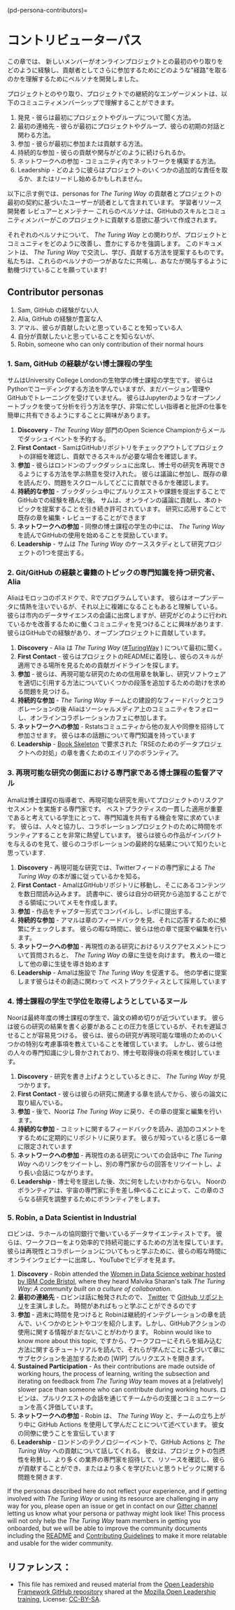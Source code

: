 (pd-persona-contributors)=
# コントリビューターパス

この章では、 新しいメンバーがオンラインプロジェクトとの最初のやり取りをどのように経験し、貢献者としてさらに参加するためにどのような"経路"を取るのかを理解するためにペルソナを開発しました。

プロジェクトとのやり取り、プロジェクトでの継続的なエンゲージメントは、以下のコミュニティメンバーシップで理解することができます。

1. 発見 - 彼らは最初にプロジェクトやグループについて聞く方法。
2. 最初の連絡先 - 彼らが最初にプロジェクトやグループ、彼らの初期の対話と関わる方法。
3. 参加 - 彼らが最初に参加または貢献する方法。
4. 持続的な参加 - 彼らの貢献や関与がどのように続けられるか。
5. ネットワークへの参加 - コミュニティ内でネットワークを構築する方法。
6. Leadership - どのように彼らはプロジェクトのいくつかの追加的な責任を取るか、またはリードし始めるかもしれません。

以下に示す例では、personas for _The Turing Way_ の貢献者とプロジェクトの最初の契約に基づいたユーザーが読者として含まれています。 学習者リソース開発者 レビュアーとメンテナー これらのペルソナは、GitHubのスキルとコミュニティメンバーがこのプロジェクトに貢献する意欲に基づいて作成されます。

それぞれのペルソナについて、 _The Turing Way_ との関わりが、プロジェクトとコミュニティをどのように改善し、豊かにするかを強調します。 このドキュメントは、 _The Turing Way_ で交流し、学び、貢献する方法を提案するものです。 私たちは、これらのペルソナの一つがあなたに共鳴し、あなたが関与するように動機づけていることを願っています!

## Contributor personas

1. Sam, GitHub の経験がない人
2. Alia, GitHub の経験が豊富な人
3. アマル、彼らが貢献したいと思っていることを知っている人
4. 自分が貢献したいと思っていることを知らないが、
5. Robin, someone who can only contribution of their normal hours

### 1. Sam, GitHub の経験がない博士課程の学生

サムはUniversity College Londonの生物学の博士課程の学生です。 彼らはPythonでコーディングする方法を学んでいますが、まだバージョン管理やGitHubでトレーニングを受けていません。 彼らはJupyterのようなオープンノートブックを使って分析を行う方法を学び、非常に忙しい指導者と批評の仕事を簡単に共有できるようにすることに興味があります。

1. **Discovery** - _The Teuring Way_ 部門のOpen Science Championからメールでダッシュイベントを予約する。
2. **First Contact** - SamはGitHubリポジトリをチェックアウトしてプロジェクトの詳細を確認し、貢献できるスキルが必要な場合を確認します。
3. **参加** - 彼らはロンドンのブックダッシュに出席し、博士号の研究を再現できるようにする方法を学ぶ熱意を受け入れた。 彼らは議論に参加し、既存の章を読んだり、問題をスクロールしてどこに貢献できるかを確認します。
4. **持続的な参加** - ブックダッシュ中にプルリクエストや課題を提出することでGitHubでの経験を積んだ後。 サムは、オンラインの議論に貢献し、本のトピックを提案することを引き続き許可されています。 研究に応用することで既存の章を編集・レビューすることができます
5. **ネットワークへの参加** - 同僚の博士課程の学生の中には、 _The Turing Way_ を読んでGitHubの使用を始めることを奨励しています。
6. **Leadership** - サムは _The Turing Way_ のケーススタディとして研究プロジェクトの1つを提出する。

### 2. Git/GitHub の経験と書籍のトピックの専門知識を持つ研究者、Alia

Aliaはモロッコのポスドクで、Rでプログラムしています。 彼らはオープンデータに情熱を注いでいるが、それ以上に複雑になることもあると理解している。 彼らは市内のデータサイエンスの会議に出席しますが、研究がどのように行われているかを改善するために働くコミュニティを見つけることに興味があります. 彼らはGitHubでの経験があり、オープンプロジェクトに貢献しています。

1. **Discovery** - Alia は _The Turing Way_ ([#TuringWay](https://twitter.com/search?q=%23TuringWay&src=typed_query) ) について最初に聞く。
2. **First Contact** - 彼らはプロジェクトのREADMEに着陸し、彼らのスキルが適用できる場所を見るための貢献ガイドラインを探します。
3. **参加** - 彼らは、再現可能な研究のための信用章を執筆し、研究ソフトウェアを適切に引用する方法についていくつかの段落を追加するための助けを求める問題を見つける。
4. **持続的な参加** - _The Turing Way_ チームとの建設的なフィードバックとコラボレーションの後 Aliaはソーシャルメディア上のコミュニティをフォローし、オンラインコラボレーションカフェに参加します。
5. **ネットワークへの参加** - Rstatsコミュニティから他の友人や同僚を招待して参加させます。 彼らは本の話題について専門知識を持っています
6. **Leadership** - [Book Skeleton](https://github.com/alan-turing-institute/the-turing-way/blob/main/book_skeleton.md) で要求された「RSEのためのデータプロジェクトへの対処」の章を書くためのエイリアのボランティア。

### 3. 再現可能な研究の側面における専門家である博士課程の監督アマル

Amalは博士課程の指導者で、再現可能な研究を用いてプロジェクトのリスクアセスメントを実施する専門家です。 ベストプラクティスの一貫した適用が重要であると考えている学生にとって、専門知識を共有する機会を常に求めています。 彼らは、人々と協力し、コラボレーションプロジェクトのために時間をボランティアすることを非常に熱望しています。 彼らは彼らの作品がインパクトを与えるのを見て、彼らのコラボレーションの最終的な結果について知りたいと思っています.

1. **Discovery** - 再現可能な研究では、Twitterフィードの専門家による _The Turing Way_ の本が誰に従っているかを知る。
2. **First Contact** - AmalはGitHubリポジトリに移動し、そこにあるコンテンツを数日間読み込みます。 読書中に、彼らは自分の研究から追加することができる領域についてメモを作成します。
3. **参加** - 作品をチャプター形式でコンパイルし、レポに提出する。
4. **持続的な参加** - アマルは章のフィードバックを見、それに応答するために頻繁にチェックします。 彼らの暇な時間に、彼らは他の章で提案や編集を行います。
5. **ネットワークへの参加** - 再現性のある研究におけるリスクアセスメントについて質問されると、 _The Turing Way_ の章に生徒を向けます。 教えの一環として他の章に生徒を導き始めます
6. **Leadership** - Amalは施設で _The Turing Way_  を促進する。 他の学者に提案します彼らはその創造に関わって ベストプラクティスとして採用しています

### 4. 博士課程の学生で学位を取得しようとしているヌール

Noorは最終年度の博士課程の学生で、論文の締め切りが近づいています。 彼らは彼らの研究の結果を書く必要があることの圧力を感じているが、それを遅延させることが容易見つける。 彼らは、彼らの研究が再現可能な環境のためのいくつかの特別な考慮事項を教えていることを確信しています。 しかし、彼らは他の人々の専門知識に少し脅かされており、博士号取得後の将来を検討しています。

1. **Discovery** - 研究を書き上げようとしているときに、 _The Turing Way_ が見つかります。
2. **First Contact** - 彼らは彼らの研究に関連する章を読んでから、彼らの論文に取り組んでいる。
3. **参加** - 後で、Noorは _The Turing Way_ に戻り、その章の提案と編集を行います。
4. **持続的な参加** - コミットに関するフィードバックを読み、追加のコメントをするために定期的にリポジトリに戻ります。 彼らが知っていると感じる一章に限定されています
5. **ネットワークへの参加** - 再現性のある研究についての会話中に _The Turing Way_ へのリンクをツイートし、別の専門家からの回答をリツイートし、より長い会話につながります。
6. **Leadership** - 博士号を提出した後、次に何をしたいかわからない。 Noorのボランティアは、宇宙の専門家に手を差し伸べることによって、この章のさらなる研究を調整するためにボランティアをします。

### 5. Robin, a Data Scientist in Industrial

ロビンは、ラホールの協同銀行で働いているデータサイエンティストです。 彼らは、ワークフローをより効率的で持続可能にするための方法を探しています。 彼らは再現性とコラボレーションについてもっと学ぶために、彼らの暇な時間にオンラインウェビナーに出席し、YouTubeでビデオを見ます。

1. **Discovery** - Robin attended the [Women in Data Science webinar hosted by IBM Code Bristol](https://www.bigmarker.com/ibm-developer-uki/Women-in-Data-Science-IBM-Code-Bristol?bmid=2581093331c4), where they heard Malvika Sharan's talk *The Turing Way: A community built on a culture of collaboration*.
2. **最初の連絡先** - ロビンは話に触発されたので、 [Twitter](https://twitter.com/turingway) で [GitHub リポジトリ](https://github.com/alan-turing-institute/the-turing-way)を主演しました。 時間があればもっと学ぶことができるのです
3. **参加** - 週末に時間を見つけると Robinは継続的インテグレーションの章を読んで、いくつかのヒントやコツを紹介します。しかし、GitHubアクションの使用に関する情報がまだないことがわかります。 Robinn would like to know more about this topic, ですから、ワークフローにそれらを組み込む方法に関するチュートリアルを読んで、それらが学んだことに基づいて章にサブセクションを追加するための [WIP] プルリクエストを開きます。
4. **Sustained Participation** - As their contributions are made outside of working hours, the process of learning, writing the subsection and iterating on feedback from _The Turing Way_ team moves at a [relatively] slower pace than someone who can contribute during working hours. ロビンは、プルリクエストの会話を通じてチームからの支援とコミュニケーションを高く評価しています。
5. **ネットワークへの参加** - Robin は、 _The Turing Way_ と、チームの立ち上がり中に GitHub Actions を使用して学んだことについて述べています。 彼女の同僚に使うことを宣伝しています
6. **Leadership** - ロンドンのテクノロジーイベントで、GitHub Actions と _The Turing Way_ への貢献について話してくれる。 彼女は、プロジェクトの包摂性を称賛し、より多くの業界の専門家を招待して、リソースを確認し、彼らが貢献することができ、またはより多くを学びたいと思うトピックに関する問題を開きます.

If the personas described here do not reflect your experience, and if getting involved with _The Turing Way_ or using its resource are challenging in any way for you, please open an issue or get in contact on our [Gitter channel](https://gitter.im/alan-turing-institute/the-turing-way) letting us know what your persona or pathway might look like! This process will not only help the _The Turing Way_ team members in getting you onboarded, but we will be able to improve the community documents including the [README](https://github.com/alan-turing-institute/the-turing-way/blob/main/README.md) and [Contributing Guidelines](https://github.com/alan-turing-institute/the-turing-way/blob/main/CONTRIBUTING.md) to make it more relatable and usable for the wider community.

## リファレンス：

- This file has remixed and reused material from the [Open Leadership Framework GitHub repository](https://github.com/mozilla/open-leadership-framework/blob/master/personas.md) shared at the [Mozilla Open Leadership training](https://mozilla.github.io/open-leadership-training-series/articles/building-communities-of-contributors/bring-on-contributors-using-personas-and-pathways/), License: [CC-BY-SA](https://creativecommons.org/licenses/by/4.0/).

<!---Git Log History: see the full log please see the 'blame button' or use this git command `git log --follow -p -- persona-contributors.md`--->
